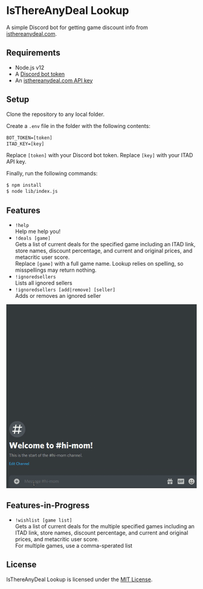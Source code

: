 # IsThereAnyDeal Lookup

A simple Discord bot for getting game discount info from [isthereanydeal.com](https://isthereanydeal.com).

## Requirements

- Node.js v12
- A [Discord bot token](https://discord.com/developers/applications)
- An [isthereanydeal.com API key](https://isthereanydeal.com/dev/app)

## Setup

Clone the repository to any local folder.

Create a `.env` file in the folder with the following contents:

```
BOT_TOKEN=[token]
ITAD_KEY=[key]
```

Replace `[token]` with your Discord bot token. Replace `[key]` with your ITAD API key.

Finally, run the following commands:

```sh
$ npm install
$ node lib/index.js
```

## Features

- `!help`   
Help me help you!
- `!deals [game]`  
Gets a list of current deals for the specified game including an ITAD link, store names, discount percentage, and current and original prices, and metacritic user score.  
Replace `[game]` with a full game name. Lookup relies on spelling, so misspellings may return nothing.
- `!ignoredsellers`  
Lists all ignored sellers
- `!ignoredsellers [add|remove] [seller]`  
Adds or removes an ignored seller

![Look at these deals](resources/readme/deals-example.gif)

## Features-in-Progress
- `!wishlist [game list]`  
Gets a list of current deals for the multiple specified games including an ITAD link, store names, discount percentage, and current and original prices, and metacritic user score.  
For multiple games, use a comma-sperated list

## License

IsThereAnyDeal Lookup is licensed under the [MIT License](http://www.opensource.org/licenses/mit-license.php).
